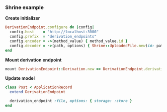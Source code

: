 ### Shrine example

**Create initializer**

```ruby
DerivationEndpoint.configure do |config|
  config.host    = "http://localhost:3000"
  config.prefix  = "derivation_endpoints"
  config.encoder = ->(method_value) { method_value.id }
  config.decoder = ->(path, options) { Shrine::UploadedFile.new(id: path, storage: options[:storage]).url }
end
```

**Mount derivation endpoint**

```ruby
mount DerivationEndpoint::Derivation.new => DerivationEndpoint.derivation_path
```

**Update model**

```ruby
class Post < ApplicationRecord
  extend DerivationEndpoint

  derivation_endpoint :file, options: { storage: :store }
end
```
